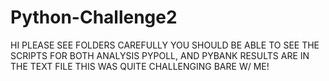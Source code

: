 # Python-Challenge2
HI PLEASE SEE FOLDERS CAREFULLY 
        YOU SHOULD BE ABLE TO SEE THE SCRIPTS FOR BOTH ANALYSIS PYPOLL, AND PYBANK 
        RESULTS ARE IN THE TEXT FILE 
        THIS WAS QUITE CHALLENGING BARE W/ ME!
